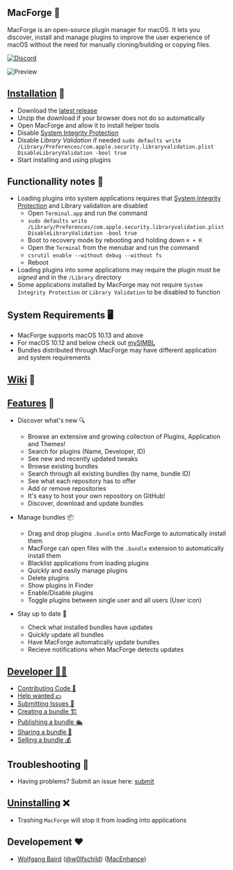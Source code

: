 ## MacForge 🧩

MacForge is an open-source plugin manager for macOS. It lets you discover, install and manage plugins to improve the user experience of macOS without the need for manually cloning/building or copying files.

[![Discord](https://discordapp.com/api/guilds/608740492561219617/widget.png?style=banner2)](https://discord.com/invite/zjCHuew)

![Preview](web/preview.png)

## [Installation](https://github.com/w0lfschild/MacForge/wiki/Installation) 📂

- Download the [latest release](https://github.com/w0lfschild/app_updates/raw/master/MacForge1/MacForge.zip)
- Unzip the download if your browser does not do so automatically
- Open MacForge and allow it to install helper tools
- Disable [System Integrity Protection](https://www.imore.com/how-turn-system-integrity-protection-macos)
- Disable *Library Validation* if needed `sudo defaults write /Library/Preferences/com.apple.security.libraryvalidation.plist DisableLibraryValidation -bool true`
- Start installing and using plugins

## Functionallity notes 📝

- Loading plugins into system applications requires that [System Integrity Protection](https://apple.stackexchange.com/questions/208478/how-do-i-disable-system-integrity-protection-sip-aka-rootless-on-os-x-10-11) and Library validation are disabled
    - Open `Terminal.app` and run the command
    - `sudo defaults write /Library/Preferences/com.apple.security.libraryvalidation.plist DisableLibraryValidation -bool true`
    - Boot to recovery mode by rebooting and holding down `⌘ + R`
    - Open the `Terminal` from the menubar and run the command
    - `csrutil enable --without debug --without fs`
    - Reboot
- Loading plugins into some applications may require the plugin must be *signed* and in the `/Library` directory
- Some applications installed by MacForge may not require `System Integrity Protection` or `Library Validation` to be disabled to function

## System Requirements 🖥

- MacForge supports macOS 10.13 and above
- For macOS 10.12 and below check out [mySIMBL](https://github.com/w0lfschild/mySIMBL)
- Bundles distributed through MacForge may have different application and system requirements

## [Wiki](https://github.com/w0lfschild/MacForge/wiki/Home) 📑

## [Features](https://github.com/w0lfschild/MacForge/wiki/Features) 💪

- Discover what's new 🔍
    - Browse an extensive and growing collection of Plugins, Application and Themes!
    - Search for plugins (Name, Developer, ID)
    - See new and recently updated tweaks
    - Browse existing bundles
    - Search through all existing bundles (by name, bundle ID)
    - See what each repository has to offer
    - Add or remove repositories
    - It's easy to host your own repository on GitHub!
    - Discover, download and update bundles
    
- Manage bundles 📦
    - Drag and drop plugins `.bundle` onto MacForge to automatically install them
    - MacForge can open files with the `.bundle` extension to automatically install them
    - Blacklist applications from loading plugins
    - Quickly and easily manage plugins
    - Delete plugins
    - Show plugins in Finder
    - Enable/Disable plugins
    - Toggle plugins between single user and all users (User icon)

- Stay up to date 📲
    - Check what installed bundles have updates
    - Quickly update all bundles
    - Have MacForge automatically update bundles
    - Recieve notifications when MacForge detects updates

## [Developer 👨‍💻](https://github.com/w0lfschild/MacForge/wiki/Bundles-:-Creating)

- [Contributing Code 🤝](https://github.com/w0lfschild/MacForge/blob/master/CONTRIBUTING.md)
- [Help wanted 💵](https://github.com/w0lfschild/MacForge/issues/16)
- [Submitting Issues 🐞](https://github.com/w0lfschild/MacForge/issues/new/choose)
- [Creating a bundle 🏗](https://github.com/w0lfschild/MacForge/wiki/Bundles-:-Creating)
- [Publishing a bundle 🛳](https://github.com/w0lfschild/MacForge/wiki/Bundles-:-Publishing)
- [Sharing a bundle 🔗](https://github.com/w0lfschild/MacForge/wiki/Bundles-:-Linking)
- [Selling a bundle 💰](https://github.com/w0lfschild/MacForge/wiki/Bundles-:-Selling)

## Troubleshooting 🐛

- Having problems? Submit an issue here: [submit](https://github.com/w0lfschild/MacForge/issues/new/choose)

## [Uninstalling](https://github.com/w0lfschild/MacForge/wiki/Uninstallation) ❌

- Trashing `MacForge` will stop it from loading into applications 

## Developement ❤️

- [Wolfgang Baird](https://github.com/w0lfschild) ([@w0lfschild](https://github.com/w0lfschild)) ([MacEnhance](https://www.macenhance.com/))
